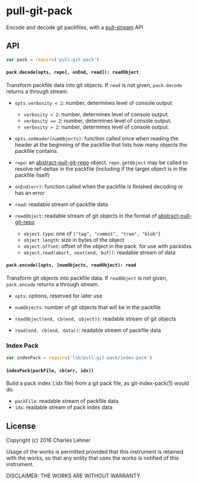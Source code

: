 # pull-git-pack

Encode and decode git packfiles, with a [pull-stream][] API

## API

```js
var pack = require('pull-git-pack')
```

#### `pack.decode(opts, repo[, onEnd, read]): readObject`

Transform packfile data into git objects.
If `read` is not given, `pack.decode` returns a through stream.

- `opts.verbosity < 2`: number, determines level of console output.
  - `verbosity < 2`: number, determines level of console output.
  - `verbosity == 2`: number, determines level of console output.
  - `verbosity > 2`: number, determines level of console output.

- `opts.onHeader(numObjects)`: function called once when reading the header at
    the beginning of the packfile that lists how many objects the packfile
    contains.

- `repo`: an [abstract-pull-git-repo][] object. `repo.getObject` may be called
  to resolve ref-deltas in the packfile (including if the target
  object is in the packfile itself)

- `onEnd(err)`: function called when the packfile is finished decoding or has
  an error

- `read`: readable stream of packfile data

- `readObject`: readable stream of git objects in the format of [abstract-pull-git-repo][]
  - `object.type`: one of `["tag", "commit", "tree", "blob"]`
  - `object.length`: size in bytes of the object
  - `object.offset`: offset of the object in the pack. for use with packidxs
  - `object.read(abort, next(end, buf))`: readable stream of data

#### `pack.encode([opts, ]numObjects, readObject): read`

Transform git objects into packfile data.
If `readObject` is not given, `pack.encode` returns a through stream.

- `opts`: options, reserved for later use

- `numObjects`: number of git objects that will be in the packfile

- `readObject(end, cb(end, object)}`: readable stream of git objects

- `read(end, cb(end, data))`: readable stream of packfile data

### Index Pack

```js
var indexPack = require('lib/pull-git-pack/index-pack')
```

#### `indexPack(packFile, cb(err, idx))`

Build a pack index (.idx file) from a git pack file, as git-index-pack(1) would
do.

- `packFile`: readable stream of packfile data
- `idx`: readable stream of pack index data

[abstract-pull-git-repo]: https://github.com/clehner/abstract-pull-git-repo
[pull-stream]: https://github.com/dominictarr/pull-stream/

## License

Copyright (c) 2016 Charles Lehner

Usage of the works is permitted provided that this instrument is
retained with the works, so that any entity that uses the works is
notified of this instrument.

DISCLAIMER: THE WORKS ARE WITHOUT WARRANTY.
